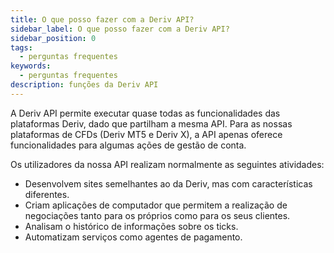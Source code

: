 ```yaml
---
title: O que posso fazer com a Deriv API?
sidebar_label: O que posso fazer com a Deriv API?
sidebar_position: 0
tags:
  - perguntas frequentes
keywords:
  - perguntas frequentes
description: funções da Deriv API
---
```


A Deriv API permite executar quase todas as funcionalidades das plataformas Deriv, dado que partilham a mesma API. Para as nossas plataformas de CFDs (Deriv MT5 e Deriv X), a API apenas oferece funcionalidades para algumas ações de gestão de conta.

Os utilizadores da nossa API realizam normalmente as seguintes atividades:

- Desenvolvem sites semelhantes ao da Deriv, mas com características diferentes.
- Criam aplicações de computador que permitem a realização de negociações tanto para os próprios como para os seus clientes.
- Analisam o histórico de informações sobre os ticks.
- Automatizam serviços como agentes de pagamento.
